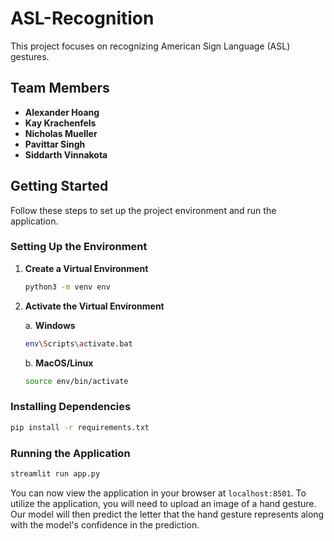 # ASL-Recognition

This project focuses on recognizing American Sign Language (ASL) gestures.

## Team Members

-  **Alexander Hoang**
-  **Kay Krachenfels**
-  **Nicholas Mueller**
-  **Pavittar Singh**
-  **Siddarth Vinnakota**

## Getting Started

Follow these steps to set up the project environment and run the application.

### Setting Up the Environment

1. **Create a Virtual Environment**

   ```bash
   python3 -m venv env
   ```

2. **Activate the Virtual Environment**

   a. **Windows**

   ```bash
   env\Scripts\activate.bat
   ```

   b. **MacOS/Linux**

   ```bash
   source env/bin/activate
   ```

### Installing Dependencies

```bash
pip install -r requirements.txt
```

### Running the Application

```bash
streamlit run app.py
```

You can now view the application in your browser at `localhost:8501`.
To utilize the application, you will need to upload an image of a hand gesture.
Our model will then predict the letter that the hand gesture represents along with the model's confidence in the prediction.
